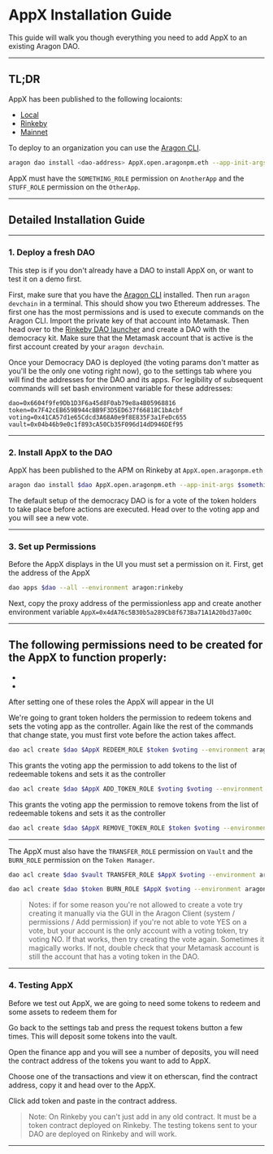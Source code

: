 # AppX Installation Guide

This guide will walk you though everything you need to add AppX to an existing Aragon DAO.

---

## TL;DR

AppX has been published to the following locaionts:
- [Local]()
- [Rinkeby]()
- [Mainnet]()

To deploy to an organization you can use the [Aragon CLI](https://hack.aragon.org/docs/cli-intro.html).

```sh
aragon dao install <dao-address> AppX.open.aragonpm.eth --app-init-args <another-app-address> <another-app-address>
```

AppX must have the `SOMETHING_ROLE` permission on `AnotherApp` and the `STUFF_ROLE` permission on the `OtherApp`.

---

## Detailed Installation Guide

---

### 1. Deploy a fresh DAO

This step is if you don't already have a DAO to install AppX on, or want to test it on a demo first.

First, make sure that you have the [Aragon CLI](https://hack.aragon.org/docs/cli-intro.html) installed. Then run `aragon devchain` in a terminal. This should show you two Ethereum addresses. The first one has the most permissions and is used to execute commands on the Aragon CLI. Import the private key of that account into Metamask. Then head over to the [Rinkeby DAO launcher](rinkeby.aragon.org) and create a DAO with the democracy kit. Make sure that the Metamask account that is active is the first account created by your `aragon devchain`.

Once your Democracy DAO is deployed (the voting params don't matter as you'll be the only one voting right now), go to the settings tab where you will find the addresses for the DAO and its apps. For legibility of subsequent commands will set bash environment variable for these addresses:

```
dao=0x6604f9fe9Db1D3F6a45d8F0ab79e8a4B05968816
token=0x7F42cEB659B944cBB9F3D5ED637f66818C1bAcbf
voting=0x41CA57d1e65Cdcd3A68A0e9f8E835F3a1FeDc655
vault=0x04b46b9e0c1f893cA50Cb35F096d14dD946DEf95
```

---

### 2. Install AppX to the DAO

AppX has been published to the APM on Rinkeby at `AppX.open.aragonpm.eth`


```sh
aragon dao install $dao AppX.open.aragonpm.eth --app-init-args $something $somethingelse --environment aragon:rinkeby
```

The default setup of the democracy DAO is for a vote of the token holders to take place before actions are executed. Head over to the voting app and you will see a new vote.

---

### 3. Set up Permissions

Before the AppX displays in the UI you must set a permission on it. First, get the address of the AppX

```sh
dao apps $dao --all --environment aragon:rinkeby
```

Next, copy the proxy address of the permissionless app and create another environment variable `AppX=0x4dA76c5B30b5a289Cb8f673Ba71A1A20bd37a00c`

---

The following permissions need to be created for the AppX to function properly:
-
-
-

After setting one of these roles the AppX will appear in the UI

We're going to grant token holders the permission to redeem tokens and sets the voting app as the controller. Again like the rest of the commands that change state, you must first vote before the action takes affect.
```sh
dao acl create $dao $AppX REDEEM_ROLE $token $voting --environment aragon:rinkeby
```

This grants the voting app the permission to add tokens to the list of redeemable tokens and sets it as the controller
```sh
dao acl create $dao $AppX ADD_TOKEN_ROLE $voting $voting --environment aragon:rinkeby
```

This grants the voting app the permission to remove tokens from the list of redeemable tokens and sets it as the controller
```sh
dao acl create $dao $AppX REMOVE_TOKEN_ROLE $token $voting --environment aragon:rinkeby
```

---

The AppX must also have the `TRANSFER_ROLE` permission on `Vault` and the `BURN_ROLE` permission on the `Token Manager`.

```sh
dao acl create $dao $vault TRANSFER_ROLE $AppX $voting --environment aragon:rinkeby
```
```sh
dao acl create $dao $token BURN_ROLE $AppX $voting --environment aragon:rinkeby
```

> Notes:
> if for some reason you're not allowed to create a vote try creating it manually via the GUI in the Aragon Client (system / permissions / Add permission)
> if you're not able to vote YES on a vote, but your account is the only account with a voting token, try voting NO. If that works, then try creating the vote again. Sometimes it magically works. If not, double check that your Metamask account is still the account that has a voting token in the DAO.

---

### 4. Testing AppX

Before we test out AppX, we are going to need some tokens to redeem and some assets to redeem them for

Go back to the settings tab and press the request tokens button a few times. This will deposit some tokens into the vault.

Open the finance app and you will see a number of deposits, you will need the contract address of the tokens you want to add to AppX.

Choose one of the transactions and view it on etherscan, find the contract address, copy it and head over to the AppX.

Click add token and paste in the contract address.

> Note:
> On Rinkeby you can't just add in any old contract. It must be a token contract deployed on Rinkeby. The testing tokens sent to your DAO are deployed on Rinkeby and will work.

---
